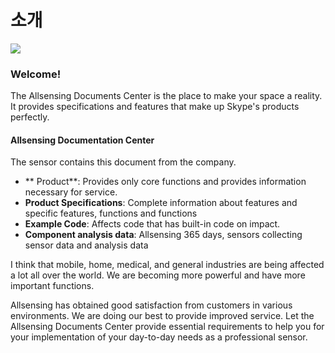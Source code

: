 # 소개

![](.gitbook/assets/allsensing\_logo2.jpg)

### Welcome!

The Allsensing Documents Center is the place to make your space a reality. It provides specifications and features that make up Skype's products perfectly.

#### Allsensing Documentation Center

The sensor contains this document from the company.

* ** Product**: Provides only core functions and provides information necessary for service.
* **Product Specifications**: Complete information about features and specific features, functions and functions
* **Example Code**: Affects code that has built-in code on impact.
* **Component analysis data**: Allsensing 365 days, sensors collecting sensor data and analysis data

I think that mobile, home, medical, and general industries are being affected a lot all over the world. We are becoming more powerful and have more important functions.

Allsensing has obtained good satisfaction from customers in various environments. We are doing our best to provide improved service. Let the Allsensing Documents Center provide essential requirements to help you for your implementation of your day-to-day needs as a professional sensor.
